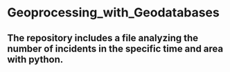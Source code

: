 # Geoprocessing_with_Geodatabases
## The repository includes a file analyzing the number of incidents in the specific time and area with python. 
